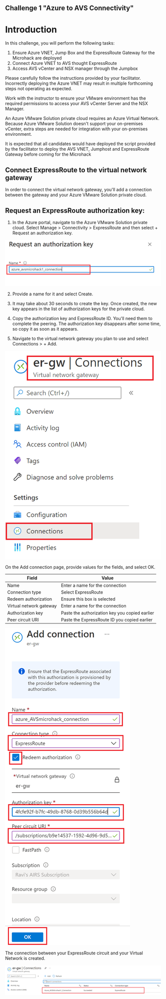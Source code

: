 Challenge 1
"Azure to AVS Connectivity"
---

# Introduction
In this challenge, you will perform the following tasks:

1.	Ensure Azure VNET, Jump Box and the ExpressRoute Gateway for the Microhack are deployed
2.	Connect Azure VNET to AVS thought ExpressRoute
3.	Access AVS vCenter and NSX manager through the Jumpbox

Please carefully follow the instructions provided by your facilitator. Incorrectly deploying the Azure VNET may result in multiple forthcoming steps not operating as expected.

Work with the instructor to ensure your VMware environment has the required permissions to access your AVS vCenter Server and the NSX Manager.


An Azure VMware Solution private cloud requires an Azure Virtual Network. Because Azure VMware Solution doesn't support your on-premises vCenter, extra steps are needed for integration with your on-premises environment. 

It is expected that all candidates would have deployed the script provided by the facilitator to deploy the AVS VNET, Jumphost and ExpressRoute Gateway before coming for the Microhack 

## Connect ExpressRoute to the virtual network gateway

In order to connect the  virtual network gateway, you'll add a connection between the gateway and your Azure VMware Solution private cloud.

## Request an ExpressRoute authorization key:
1.	In the Azure portal, navigate to the Azure VMware Solution private cloud. Select Manage > Connectivity > ExpressRoute and then select + Request an authorization key.

![](/Images/VNET/VNET_image1.png)

2.	Provide a name for it and select Create.
3.	It may take about 30 seconds to create the key. Once created, the new key appears in the list of authorization keys for the private cloud.

4.	Copy the authorization key and ExpressRoute ID. You'll need them to complete the peering. The authorization key disappears after some time, so copy it as soon as it appears.

5.	Navigate to the virtual network gateway you plan to use and select Connections > + Add.

![](/Images/VNET/VNET_image2.png)

On the Add connection page, provide values for the fields, and select OK.

Field | Value
------ | ------
Name     | Enter a name for the connection
Connection type    |   Select ExpressRoute    
Redeem authorization   |   Ensure this box is selected
Virtual network gateway     | Enter a name for the connection   
Authorization key    |   Paste the authorization key you copied earlier   
Peer circuit URI   |   Paste the ExpressRoute ID you copied earlier
 
![](/Images/VNET/VNET_image3.png)

The connection between your ExpressRoute circuit and your Virtual Network is created.

![](/Images/VNET/VNET_image4.png)